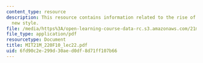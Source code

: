 ```yaml
---
content_type: resource
description: This resource contains information related to the rise of opera and a
  new style.
file: /media/https%3A/open-learning-course-data-rc.s3.amazonaws.com/21m-220-early-music-fall-2010/6fd90c2e299d30aed0df8d71ff107b66_MIT21M_220F10_lec22.pdf
file_type: application/pdf
resourcetype: Document
title: MIT21M_220F10_lec22.pdf
uid: 6fd90c2e-299d-30ae-d0df-8d71ff107b66
---
```

